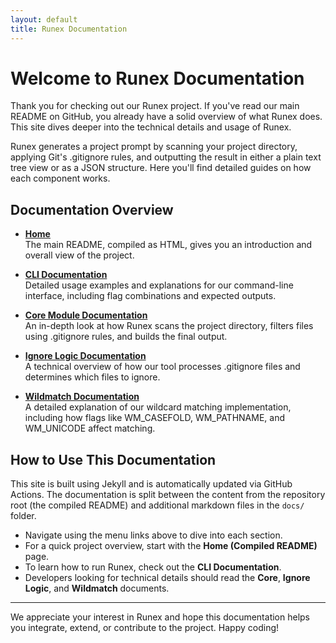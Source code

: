 ```yaml
---
layout: default
title: Runex Documentation
---
```


# Welcome to Runex Documentation

Thank you for checking out our Runex project. If you've read our main README on GitHub, you already have a solid overview of what Runex does. This site dives deeper into the technical details and usage of Runex.

Runex generates a project prompt by scanning your project directory, applying Git's .gitignore rules, and outputting the result in either a plain text tree view or as a JSON structure. Here you'll find detailed guides on how each component works.

## Documentation Overview

- **[Home](/README.html)**  
  The main README, compiled as HTML, gives you an introduction and overall view of the project.

- **[CLI Documentation](cli.html)**  
  Detailed usage examples and explanations for our command-line interface, including flag combinations and expected outputs.

- **[Core Module Documentation](core.html)**  
  An in-depth look at how Runex scans the project directory, filters files using .gitignore rules, and builds the final output.

- **[Ignore Logic Documentation](ignore_logic.html)**  
  A technical overview of how our tool processes .gitignore files and determines which files to ignore.

- **[Wildmatch Documentation](wildmatch.html)**  
  A detailed explanation of our wildcard matching implementation, including how flags like WM_CASEFOLD, WM_PATHNAME, and WM_UNICODE affect matching.

## How to Use This Documentation

This site is built using Jekyll and is automatically updated via GitHub Actions. The documentation is split between the content from the repository root (the compiled README) and additional markdown files in the `docs/` folder.

- Navigate using the menu links above to dive into each section.
- For a quick project overview, start with the **Home (Compiled README)** page.
- To learn how to run Runex, check out the **CLI Documentation**.
- Developers looking for technical details should read the **Core**, **Ignore Logic**, and **Wildmatch** documents.

---

We appreciate your interest in Runex and hope this documentation helps you integrate, extend, or contribute to the project. Happy coding!
